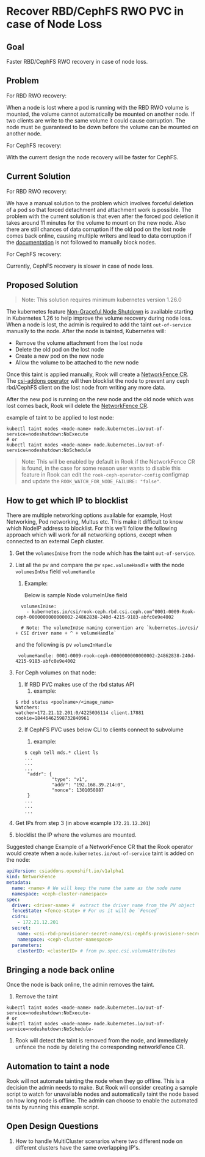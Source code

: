 # Recover RBD/CephFS RWO PVC in case of Node Loss

## Goal

Faster RBD/CephFS RWO recovery in case of node loss.

## Problem

For RBD RWO recovery:

When a node is lost where a pod is running with the RBD RWO volume is mounted, the volume cannot automatically be mounted on another node. If two clients are write to the same volume it could cause corruption. The node must be guaranteed to be down before the volume can be mounted on another node.

For CephFS recovery:

With the current design the node recovery will be faster for CephFS.

## Current Solution

For RBD RWO recovery:

We have a manual solution to the problem which involves forceful deletion of a pod so that forced detachment and attachment work is possible. The problem with the current solution is that even after the forced pod deletion it takes around 11 minutes for the volume to mount on the new node. Also there are still chances of data corruption if the old pod on the lost node comes back online, causing multiple writers and lead to data corruption if the [documentation](https://rook.github.io/docs/rook/v1.11/Troubleshooting/ceph-csi-common-issues/#node-loss) is not followed to manually block nodes.

For CephFS recovery:

Currently, CephFS recovery is slower in case of node loss.

## Proposed Solution

> Note: This solution requires minimum kubernetes version 1.26.0

The kubernetes feature [Non-Graceful Node Shutdown](https://kubernetes.io/blog/2022/12/16/kubernetes-1-26-non-graceful-node-shutdown-beta/) is available starting in Kubernetes 1.26 to help improve the volume recovery during node loss. When a node is lost, the admin is required to add the taint `out-of-service` manually to the node. After the node is tainted, Kubernetes will:

- Remove the volume attachment from the lost node
- Delete the old pod on the lost node
- Create a new pod on the new node
- Allow the volume to be attached to the new node

Once this taint is applied manually, Rook will create a [NetworkFence CR](https://github.com/csi-addons/kubernetes-csi-addons/blob/main/docs/networkfence.md). The [csi-addons operator](https://github.com/csi-addons/kubernetes-csi-addons) will then blocklist the node to prevent any ceph rbd/CephFS client on the lost node from writing any more data.

After the new pod is running on the new node and the old node which was lost comes back, Rook will delete the [NetworkFence CR](https://github.com/csi-addons/kubernetes-csi-addons/blob/main/docs/networkfence.md).

example of taint to be applied to lost node:

```console
kubectl taint nodes <node-name> node.kubernetes.io/out-of-service=nodeshutdown:NoExecute
# or
kubectl taint nodes <node-name> node.kubernetes.io/out-of-service=nodeshutdown:NoSchedule
```

> Note: This will be enabled by default in Rook if the NetworkFence CR is found, in the case for some reason user wants to disable this feature in Rook can edit the `rook-ceph-operator-config` configmap and update the `ROOK_WATCH_FOR_NODE_FAILURE: "false"`.

## How to get which IP to blocklist

There are multiple networking options available for example, Host Networking, Pod networking, Multus etc. This make it difficult to know which NodeIP address to blocklist.
For this we'll follow the following approach which will work for all networking options, except when connected to an external Ceph cluster.

1. Get the `volumesInUse` from the node which has the taint `out-of-service`.

2. List all the pv and compare the pv `spec.volumeHandle` with the node `volumesInUse` field `volumeHandle`
   1. Example:

      Below is sample Node volumeInUse field

    ```
      volumesInUse:
        - kubernetes.io/csi/rook-ceph.rbd.csi.ceph.com^0001-0009-Rook-ceph-0000000000000002-24862838-240d-4215-9183-abfc0e9e4002

      # Note: The volumeInUse naming convention are `kubernetes.io/csi/ + CSI driver name + ^ + volumeHandle`
    ```

     and the following is pv `volumeInHandle`

     ```
      volumeHandle: 0001-0009-rook-ceph-0000000000000002-24862838-240d-4215-9183-abfc0e9e4002
    ```

3. For Ceph volumes on that node:

   1. If RBD PVC makes use of the rbd status API
      1. example:

    ```console
    $ rbd status <poolname>/<image_name>
    Watchers:
    watcher=172.21.12.201:0/4225036114 client.17881 cookie=18446462598732840961
    ```

   2. If CephFS PVC uses below CLI to clients connect to subvolume
      1. example:

      ```console
      $ ceph tell mds.* client ls
      ...
      ...
      ...
       "addr": {
                "type": "v1",
                "addr": "192.168.39.214:0",
                "nonce": 1301050887
       }
      ...
      ...
      ...
       ```

4. Get IPs from step 3 (in above example `172.21.12.201`)
5. blocklist the IP where the volumes are mounted.

Suggested change
Example of a NetworkFence CR that the Rook operator would create when a `node.kubernetes.io/out-of-service` taint is added on the node:

```yaml
apiVersion: csiaddons.openshift.io/v1alpha1
kind: NetworkFence
metadata:
  name: <name> # We will keep the name the same as the node name
  namespace: <ceph-cluster-namespace>
spec:
  driver: <driver-name> #  extract the driver name from the PV object
  fenceState: <fence-state> # For us it will be `Fenced`
  cidrs:
    - 172.21.12.201
  secret:
    name: <csi-rbd-provisioner-secret-name/csi-cephfs-provisioner-secret-name> # from pv object
    namespace: <ceph-cluster-namespace>
  parameters:
    clusterID: <clusterID> # from pv.spec.csi.volumeAttributes
```

## Bringing a node back online

Once the node is back online, the admin removes the taint.

1. Remove the taint

```console
kubectl taint nodes <node-name> node.kubernetes.io/out-of-service=nodeshutdown:NoExecute-
# or
kubectl taint nodes <node-name> node.kubernetes.io/out-of-service=nodeshutdown:NoSchedule-
```

1. Rook will detect the taint is removed from the node, and immediately unfence the node by deleting the corresponding networkFence CR.

## Automation to taint a node

Rook will not automate tainting the node when they go offline. This is a decision the admin needs to make. But Rook will consider creating a sample script to watch for unavailable nodes and automatically taint the node based on how long node is offline. The admin can choose to enable the automated taints by running this example script.

## Open Design Questions

1. How to handle MultiCluster scenarios where two different node on different clusters have the same overlapping IP's.

